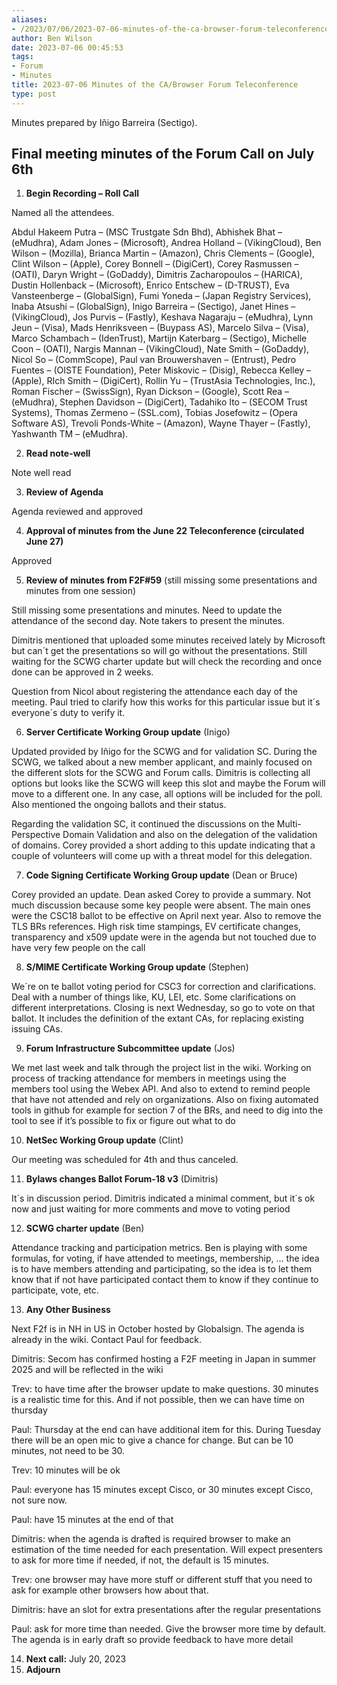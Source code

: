```yaml
---
aliases:
- /2023/07/06/2023-07-06-minutes-of-the-ca-browser-forum-teleconference/
author: Ben Wilson
date: 2023-07-06 00:45:53
tags:
- Forum
- Minutes
title: 2023-07-06 Minutes of the CA/Browser Forum Teleconference
type: post
---
```


Minutes prepared by Iñigo Barreira (Sectigo).

## Final meeting minutes of the Forum Call on July 6th

1. **Begin Recording – Roll Call**

Named all the attendees.

Abdul Hakeem Putra – (MSC Trustgate Sdn Bhd), Abhishek Bhat – (eMudhra), Adam Jones – (Microsoft), Andrea Holland – (VikingCloud), Ben Wilson – (Mozilla), Brianca Martin – (Amazon), Chris Clements – (Google), Clint Wilson – (Apple), Corey Bonnell – (DigiCert), Corey Rasmussen – (OATI), Daryn Wright – (GoDaddy), Dimitris Zacharopoulos – (HARICA), Dustin Hollenback – (Microsoft), Enrico Entschew – (D-TRUST), Eva Vansteenberge – (GlobalSign), Fumi Yoneda – (Japan Registry Services), Inaba Atsushi – (GlobalSign), Inigo Barreira – (Sectigo), Janet Hines – (VikingCloud), Jos Purvis – (Fastly), Keshava Nagaraju – (eMudhra), Lynn Jeun – (Visa), Mads Henriksveen – (Buypass AS), Marcelo Silva – (Visa), Marco Schambach – (IdenTrust), Martijn Katerbarg – (Sectigo), Michelle Coon – (OATI), Nargis Mannan – (VikingCloud), Nate Smith – (GoDaddy), Nicol So – (CommScope), Paul van Brouwershaven – (Entrust), Pedro Fuentes – (OISTE Foundation), Peter Miskovic – (Disig), Rebecca Kelley – (Apple), RIch Smith – (DigiCert), Rollin Yu – (TrustAsia Technologies, Inc.), Roman Fischer – (SwissSign), Ryan Dickson – (Google), Scott Rea – (eMudhra), Stephen Davidson – (DigiCert), Tadahiko Ito – (SECOM Trust Systems), Thomas Zermeno – (SSL.com), Tobias Josefowitz – (Opera Software AS), Trevoli Ponds-White – (Amazon), Wayne Thayer – (Fastly), Yashwanth TM – (eMudhra).

2. **Read note-well**

Note well read

3. **Review of Agenda**

Agenda reviewed and approved

4. **Approval of minutes from the June 22 Teleconference (circulated June 27)**

Approved

5. **Review of minutes from F2F#59** (still missing some presentations and minutes from one session)

Still missing some presentations and minutes. Need to update the attendance of the second day. Note takers to present the minutes.

Dimitris mentioned that uploaded some minutes received lately by Microsoft but can´t get the presentations so will go without the presentations. Still waiting for the SCWG charter update but will check the recording and once done can be approved in 2 weeks.

Question from Nicol about registering the attendance each day of the meeting. Paul tried to clarify how this works for this particular issue but it´s everyone´s duty to verify it.

6. **Server Certificate Working Group update** (Inigo)

Updated provided by Iñigo for the SCWG and for validation SC. During the SCWG, we talked about a new member applicant, and mainly focused on the different slots for the SCWG and Forum calls. Dimitris is collecting all options but looks like the SCWG will keep this slot and maybe the Forum will move to a different one. In any case, all options will be included for the poll. Also mentioned the ongoing ballots and their status.

Regarding the validation SC, it continued the discussions on the Multi-Perspective Domain Validation and also on the delegation of the validation of domains. Corey provided a short adding to this update indicating that a couple of volunteers will come up with a threat model for this delegation.

7. **Code Signing Certificate Working Group update** (Dean or Bruce)

Corey provided an update. Dean asked Corey to provide a summary. Not much discussion because some key people were absent. The main ones were the CSC18 ballot to be effective on April next year. Also to remove the TLS BRs references. High risk time stampings, EV certificate changes, transparency and x509 update were in the agenda but not touched due to have very few people on the call

8. **S/MIME Certificate Working Group update** (Stephen)

We´re on te ballot voting period for CSC3 for correction and clarifications. Deal with a number of things like, KU, LEI, etc. Some clarifications on different interpretations. Closing is next Wednesday, so go to vote on that ballot. It includes the definition of the extant CAs, for replacing existing issuing CAs.

9. **Forum Infrastructure Subcommittee update** (Jos)

We met last week and talk through the project list in the wiki. Working on process of tracking attendance for members in meetings using the members tool using the Webex API. And also to extend to remind people that have not attended and rely on organizations. Also on fixing automated tools in github for example for section 7 of the BRs, and need to dig into the tool to see if it’s possible to fix or figure out what to do

10. **NetSec Working Group update** (Clint)

Our meeting was scheduled for 4th and thus canceled.

11. **Bylaws changes Ballot Forum-18 v3** (Dimitris)

It´s in discussion period. Dimitris indicated a minimal comment, but it´s ok now and just waiting for more comments and move to voting period

12. **SCWG charter update** (Ben)

Attendance tracking and participation metrics. Ben is playing with some formulas, for voting, if have attended to meetings, membership, … the idea is to have members attending and participating, so the idea is to let them know that if not have participated contact them to know if they continue to participate, vote, etc.

13. **Any Other Business**

Next F2f is in NH in US in October hosted by Globalsign. The agenda is already in the wiki. Contact Paul for feedback.

Dimitris: Secom has confirmed hosting a F2F meeting in Japan in summer 2025 and will be reflected in the wiki

Trev: to have time after the browser update to make questions. 30 minutes is a realistic time for this. And if not possible, then we can have time on thursday

Paul: Thursday at the end can have additional item for this. During Tuesday there will be an open mic to give a chance for change. But can be 10 minutes, not need to be 30.

Trev: 10 minutes will be ok

Paul: everyone has 15 minutes except Cisco, or 30 minutes except Cisco, not sure now.

Paul: have 15 minutes at the end of that

Dimitris: when the agenda is drafted is required browser to make an estimation of the time needed for each presentation. Will expect presenters to ask for more time if needed, if not, the default is 15 minutes.

Trev: one browser may have more stuff or different stuff that you need to ask for example other browsers how about that.

Dimitris: have an slot for extra presentations after the regular presentations

Paul: ask for more time than needed. Give the browser more time by default. The agenda is in early draft so provide feedback to have more detail

14. **Next call:** July 20, 2023
01. **Adjourn**